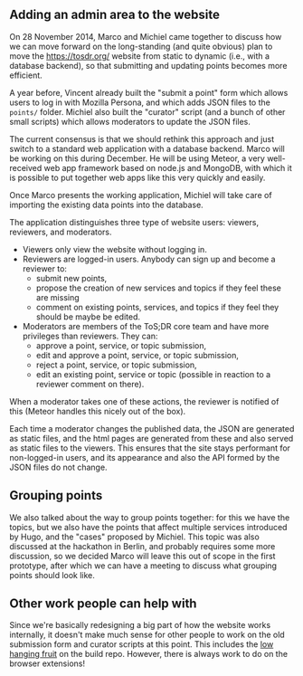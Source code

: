 
## Adding an admin area to the website

On 28 November 2014, Marco and Michiel came together to discuss how we can move forward on the long-standing (and quite obvious) plan to move the https://tosdr.org/ website from static to dynamic (i.e., with a database backend), so that submitting and updating points becomes more efficient.

A year before, Vincent already built the "submit a point" form which allows users to log in with Mozilla Persona, and which adds JSON files to the `points/` folder. Michiel also built the "curator" script (and a bunch of other small scripts) which allows moderators to update the JSON files.

The current consensus is that we should rethink this approach and just switch to a standard web application with a database backend. Marco will be working on this during December. He will be using Meteor, a very well-received web app framework based on node.js and MongoDB, with which it is possible to put together web apps like this very quickly and easily.

Once Marco presents the working application, Michiel will take care of importing the existing data points into the database.

The application distinguishes three type of website users: viewers, reviewers, and moderators.

* Viewers only view the website without logging in.
* Reviewers are logged-in users. Anybody can sign up and become a reviewer to:
  * submit new points,
  * propose the creation of new services and topics if they feel these are missing
  * comment on existing points, services, and topics if they feel they should be maybe be edited.
* Moderators are members of the ToS;DR core team and have more privileges than reviewers. They can:
  * approve a point, service, or topic submission,
  * edit and approve a point, service, or topic submission,
  * reject a point, service, or topic submission,
  * edit an existing point, service or topic (possible in reaction to a reviewer comment on there).

When a moderator takes one of these actions, the reviewer is notified of this (Meteor handles this nicely out of the box).

Each time a moderator changes the published data, the JSON are generated as static files, and the html pages are generated from these and also served as static files to the viewers. This ensures that the site stays performant for non-logged-in users, and its appearance and also the API formed by the JSON files do not change.

## Grouping points

We also talked about the way to group points together: for this we have the topics, but we also have the points that affect multiple services introduced by Hugo, and the "cases" proposed by Michiel. This topic was also discussed at the hackathon in Berlin, and probably requires some more discussion, so we decided Marco will leave this out of scope in the first prototype, after which we can have a meeting to discuss what grouping points should look like.

## Other work people can help with

Since we're basically redesigning a big part of how the website works internally, it doesn't make much sense for other people to work on the old submission form and curator scripts at this point. This includes the [low hanging fruit](https://github.com/tosdr/tosdr-build/labels/LowHangingFruit) on the build repo. However, there is always work to do on the browser extensions!
